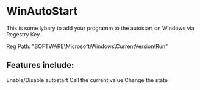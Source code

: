 # WinAutoStart

This is some lybary to add your programm to the autostart on Windows via Regestry Key.

Reg Path: "SOFTWARE\\Microsoft\\Windows\\CurrentVersion\\Run"

## Features include:

Enable/Disable autostart
Call the current value
Change the state